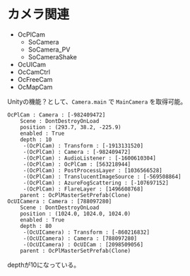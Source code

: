 カメラ関連
=============================


* OcPlCam
    - SoCamera
    - SoCamera_PV
    - SoCameraShake
* OcUICam
* OcCamCtrl
* OcFreeCam
* OcMapCam


Unityの機能？として、`Camera.main` で `MainCamera` を取得可能。  

```
OcPlCam : Camera : [-982409472]
	Scene : DontDestroyOnLoad
	position : (293.7, 38.2, -225.9)
	enabled : True
	depth : 10
	 -(OcPlCam) : Transform : [-1913131520]
	 -(OcPlCam) : Camera : [-982409472]
	 -(OcPlCam) : AudioListener : [-1600610304]
	 -(OcPlCam) : OcPlCam : [563218944]
	 -(OcPlCam) : PostProcessLayer : [1036566528]
	 -(OcPlCam) : TranslucentImageSource : [-569508864]
	 -(OcPlCam) : AzureFogScattering : [-107697152]
	 -(OcPlCam) : FlareLayer : [1496608768]
	parent : OcPlMasterSetPrefab(Clone)
OcUICamera : Camera : [788097280]
	Scene : DontDestroyOnLoad
	position : (1024.0, 1024.0, 1024.0)
	enabled : True
	depth : 80
	 -(OcUICamera) : Transform : [-860216832]
	 -(OcUICamera) : Camera : [788097280]
	 -(OcUICamera) : OcUICam : [2098509056]
	parent : OcPlMasterSetPrefab(Clone)
```
depthが10になっている。
